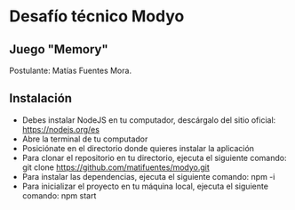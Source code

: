 # Desafío técnico Modyo
## Juego "Memory"
Postulante: Matías Fuentes Mora.

## Instalación
- Debes instalar NodeJS en tu computador, descárgalo del sitio oficial:
		https://nodejs.org/es
- Abre la terminal de tu computador
- Posiciónate en el directorio donde quieres instalar la aplicación
- Para clonar el repositorio en tu directorio, ejecuta el siguiente comando:
		git clone https://github.com/matifuentes/modyo.git
- Para instalar las dependencias, ejecuta el siguiente comando:
		npm -i
- Para inicializar el proyecto en tu máquina local, ejecuta el siguiente comando:
		npm start